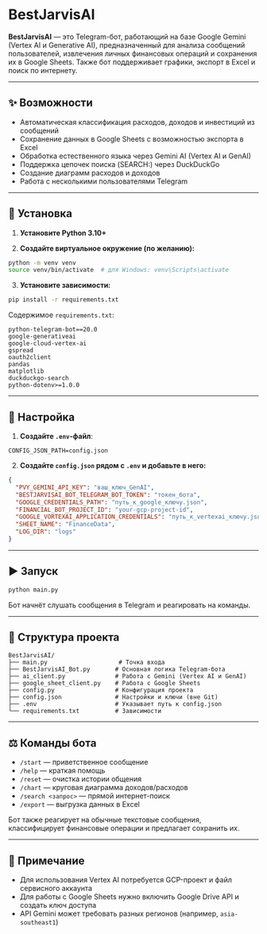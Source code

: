 ﻿# BestJarvisAI

**BestJarvisAI** — это Telegram-бот, работающий на базе Google Gemini (Vertex AI и Generative AI), предназначенный для анализа сообщений пользователей, извлечения личных финансовых операций и сохранения их в Google Sheets. Также бот поддерживает графики, экспорт в Excel и поиск по интернету.

---

## ✨ Возможности

* Автоматическая классификация расходов, доходов и инвестиций из сообщений
* Сохранение данных в Google Sheets с возможностью экспорта в Excel
* Обработка естественного языка через Gemini AI (Vertex AI и GenAI)
* Поддержка цепочек поиска (SEARCH:) через DuckDuckGo
* Создание диаграмм расходов и доходов
* Работа с несколькими пользователями Telegram

---

## 🔧 Установка

1. **Установите Python 3.10+**

2. **Создайте виртуальное окружение (по желанию):**

```bash
python -m venv venv
source venv/bin/activate  # для Windows: venv\Scripts\activate
```

3. **Установите зависимости:**

```bash
pip install -r requirements.txt
```

Содержимое `requirements.txt`:

```
python-telegram-bot==20.0
google-generativeai
google-cloud-vertex-ai
gspread
oauth2client
pandas
matplotlib
duckduckgo-search
python-dotenv>=1.0.0
```

---

## 🔐 Настройка

1. **Создайте `.env`-файл**:

```
CONFIG_JSON_PATH=config.json
```

2. **Создайте `config.json` рядом с `.env` и добавьте в него:**

```json
{
  "PVY_GEMINI_API_KEY": "ваш_ключ_GenAI",
  "BESTJARVISAI_BOT_TELEGRAM_BOT_TOKEN": "токен_бота",
  "GOOGLE_CREDENTIALS_PATH": "путь_к_google_ключу.json",
  "FINANCIAL_BOT_PROJECT_ID": "your-gcp-project-id",
  "GOOGLE_VORTEXAI_APPLICATION_CREDENTIALS": "путь_к_vertexai_ключу.json",
  "SHEET_NAME": "FinanceData",
  "LOG_DIR": "logs"
}
```

---

## ▶️ Запуск

```bash
python main.py
```

Бот начнёт слушать сообщения в Telegram и реагировать на команды.

---

## 🔄 Структура проекта

```
BestJarvisAI/
├── main.py                    # Точка входа
├── BestJarvisAI_Bot.py       # Основная логика Telegram-бота
├── ai_client.py              # Работа с Gemini (Vertex AI и GenAI)
├── google_sheet_client.py    # Работа с Google Sheets
├── config.py                 # Конфигурация проекта
├── config.json               # Настройки и ключи (вне Git)
├── .env                      # Указывает путь к config.json
└── requirements.txt          # Зависимости
```

---

## ⚖️ Команды бота

* `/start` — приветственное сообщение
* `/help` — краткая помощь
* `/reset` — очистка истории общения
* `/chart` — круговая диаграмма доходов/расходов
* `/search <запрос>` — прямой интернет-поиск
* `/export` — выгрузка данных в Excel

Бот также реагирует на обычные текстовые сообщения, классифицирует финансовые операции и предлагает сохранить их.

---

## 🔧 Примечание

* Для использования Vertex AI потребуется GCP-проект и файл сервисного аккаунта
* Для работы с Google Sheets нужно включить Google Drive API и создать ключ доступа
* API Gemini может требовать разных регионов (например, `asia-southeast1`)

